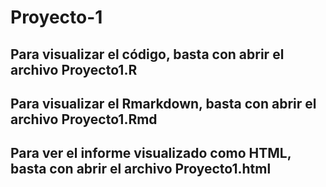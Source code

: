 # Proyecto-1

## Para visualizar el código, basta con abrir el archivo Proyecto1.R
## Para visualizar el Rmarkdown, basta con abrir el archivo Proyecto1.Rmd
## Para ver el informe visualizado como HTML, basta con abrir el archivo Proyecto1.html
